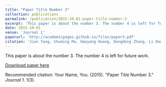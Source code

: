 ```yaml
---
title: "Paper Title Number 3"
collection: publications
permalink: /publication/2015-10-01-paper-title-number-3
excerpt: 'This paper is about the number 3. The number 4 is left for future work.'
date: 2015-10-01
venue: 'Journal 1'
paperurl: 'http://academicpages.github.io/files/paper3.pdf'
citation: 'Jian Yang, Shuming Ma, Haoyang Huang, Dongdong Zhang, Li Dong, Shaohan Huang, Alexandre Muzio, Saksham Singhal, Hany Hassan Awadalla, Xia Song, Furu Wei. Multilingual Machine Translation Systems from Microsoft for WMT21 Shared Task. In WMT@EMNLP 2021.'
---
```

This paper is about the number 3. The number 4 is left for future work.

[Download paper here](https://aclanthology.org/2021.wmt-1.54.pdf)

Recommended citation: Your Name, You. (2015). "Paper Title Number 3." <i>Journal 1</i>. 1(3).